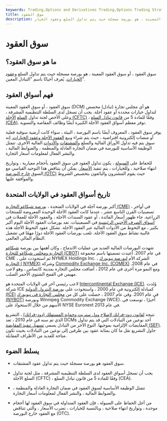 ```yaml
---
keywords: Trading,Options and Derivatives Trading,Options Trading Strategy and Education,Options and Derivatives,Strategy and Education
title: سوق العقود
description: سوق العقود ، أو سوق العقود المعينة ، هو بورصة مسجلة حيث يتم تداول السلع وعقود الخيار.
---
```


# سوق العقود
## ما هو سوق العقود؟

سوق العقود ، أو سوق العقود المعينة ، هو بورصة مسجلة حيث يتم تداول السلع [وعقود الخيارات](/optionscontract). يُعرف أحيانًا باسم "التبادل المعين".

## فهم أسواق العقود

سوق العقود ، أو سوق العقود المعينة (DCM) هو أي مجلس تجارة (تبادل) مخصص لتداول خيارات محددة أو عقود آجلة. يجب أن تسجل لدى السلطة التنظيمية المشرفة ، وعلى الأخص لجنة تداول [السلع](/cftc) [الآجلة (CFTC)](/cftc) ، وفقًا للمادة 5 من [قانون تبادل السلع (CEA)](/cea). توفر معظم أسواق العقود الآجلة الكبيرة أيضًا وظائف المقاصة والتسوية.

يوفر سوق العقود ، المعروف أيضًا باسم البورصة ، البيئة ، سواء كانت أرضية سوقية فعلية أو منصات إلكترونية افتراضية ، حيث يتم شراء وبيع [العقود الآجلة وعقود الخيارات.](/futures) إنه سوق يتم فيه تداول الأوراق المالية والسلع [والمشتقات](/commodity) [والأدوات](/derivative) المالية الأخرى. تتمثل الوظيفة الأساسية للبورصة في ضمان التجارة العادلة والمنظمة ، والضوابط المالية ، والنشر الفعال لمعلومات أسعار التجارة.

للحفاظ على [السيولة](/liquidity) ، يكون تداول العقود في سوق العقود بأحجام معيارية ، وتواريخ انتهاء صلاحية ، وللخيارات ، يتم تنفيذ [الأسعار](/strikeprice). يمكن أن يتناقض هذا التوحيد القياسي مع السوق [خارج البورصة (OTC)](/otc) حيث يقوم المشترون والبائعون بتخصيص الشروط والموافقة عليها.

## تاريخ أسواق العقود في الولايات المتحدة

أكبر بورصة آجلة في الولايات المتحدة ، [بورصة شيكاغو التجارية (CME)](/cme) ، في أواخر تسعينيات القرن التاسع عشر ، عندما كانت العقود الآجلة الوحيدة المعروضة للمنتجات الزراعية. جاء ظهور أسعار الفائدة ، أو عقود السندات الآجلة ، والعقود الآجلة للعملات في [أسواق الصرف الأجنبي الرئيسية](/foreign-exchange-markets) في السبعينيات. تعد بورصات العقود الآجلة اليوم أكبر بكثير ، مع التحوط من الأدوات المالية عبر العقود الآجلة. تشكل عقود التحوط الآجلة هذه غالبية نشاط سوق العقود الآجلة. تلعب بورصات العقود الآجلة دورًا مهمًا في تشغيل النظام المالي العالمي.

شهدت البورصات المالية العديد من عمليات الاندماج ، وكان أهمها بين بورصة [شيكاغو التجارية ومجلس شيكاغو للتجارة (CBOT)](/cbot) في عام 2007. أعيدت تسميتها باسم مجموعة CME ، ثم استحوذت على NYMEX Holdings Inc. ، الشركة الأم [لبورصة نيويورك التجارية ( NYMEX)](/nymex) وشركة [Commodity Exchange Inc. (COMEX)](/comex) في عام 2008. ومع النمو مرة أخرى في عام 2012 ، أضافت مجلس التجارة بمدينة كانساس ، وهو لاعب مهيمن في القمح الشتوي الأحمر الصلب.

لاعب رئيسي آخر في الولايات المتحدة هو [Intercontinental Exchange (ICE)](/intercontinentalexchange). وُلدت شركة ICE كمبادلة إلكترونية في عام 2000 ، واستحوذت على [بورصة البترول الدولية (ICE)](/international-petroleum-exchange) في عام 2001. وفي عام 2007 ، حصلت على كل من [مجلس التجارة في نيويورك (NYBOT)](/nybot) وبورصة Winnipeg Commodity Exchange (WCE). أخيرًا ، توسعت في الأسهم من خلال الاستحواذ على NYSE Euronext في عام 2013.

نتيجة [لقانون دود-فرانك لإصلاح وول ستريت وحماية المستهلك (دود-فرانك)](/dodd-frank-financial-regulatory-reform-bill) ، التشريع الذي تم سنه في عام 2010 ، تعد DCMs أحد نوعين من التبادلات التي قد يتم تداول المقايضات الإلزامية بموجبها. النوع الآخر من التبادل يسمى [تسهيل تنفيذ المقايضة (SEF)](/swap-execution-facility-sef). حاول التشريع نقل ما كان بمثابة عقود بين طرفين إلى نوعين من التبادلات بحيث تكون متاحة للعديد من الأطراف المقابلة.

## يسلط الضوء

- سوق العقود هو بورصة مسجلة حيث يتم تداول عقود المشتقات.

- يجب أن تسجل أسواق العقود لدى السلطة التنظيمية المشرفة ، مثل لجنة تداول السلع الآجلة (CFTC) ، وفقًا للمادة 5 من قانون تبادل السلع (CEA).

- تتمثل الوظيفة الأساسية لسوق العقود في ضمان التجارة العادلة والمنظمة ، والضوابط المالية ، والنشر الفعال لمعلومات أسعار التجارة.

- من أجل الحفاظ على السيولة ، فإن العقود المتداولة في سوق العقود لها أحجام موحدة ، وتواريخ انتهاء صلاحية ، وبالنسبة للخيارات ، تضرب الأسعار ، والتي تتناقض مع العقود خارج البورصة (OTC).

